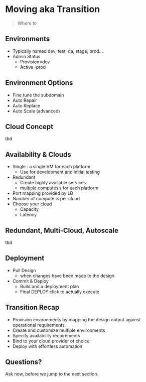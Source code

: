 # Moving aka Transition

> Where to 


## Environments

- Typically named dev, test, qa, stage, prod...
- Admin Status
  - Provision=dev
  - Active=prod


## Environment Options

- Fine tune the subdomain
- Auto Repair
- Auto Replace
- Auto Scale (advanced)


## Cloud Concept 
 
tbd


## Availability & Clouds

- Single : a single VM for each platform
  - Use for development and initial testing
- Redundant
  - Create highly available services
  - multiple computes’s for each platform
- Port mapping provided by LB
- Number of compute is per cloud
- Choose your cloud
  - Capacity 
  - Latency


## Redundant, Multi-Cloud, Autoscale

tbd


## Deployment

- Pull Design 
  - when changes have been made to the design
- Commit & Deploy
  - Build and a deployment plan
  - Final DEPLOY click to actually execute


## Transition Recap

- Provision environments by mapping the design output against operational requirements.
- Create and customize multiple environments
- Specify availability requirements
- Bind to your cloud provider of choice
- Deploy with effortless automation


## Questions? 

Ask now, before we jump to the next section.
